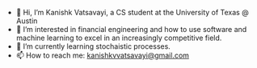 - 👋 Hi, I’m Kanishk Vatsavayi, a CS student at the University of Texas @ Austin
- 👀 I’m interested in financial engineering and how to use software and machine learning to excel in an increasingly competitive field.
- 🌱 I’m currently learning stochaistic processes.
- 📫 How to reach me: kanishkvvatsavayi@gmail.com

<!---
kanidaking/kanidaking is a ✨ special ✨ repository because its `README.md` (this file) appears on your GitHub profile.
You can click the Preview link to take a look at your changes.
--->

